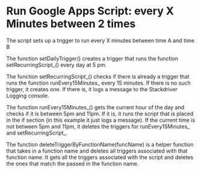 # Run Google Apps Script: every X Minutes between 2 times
The script sets up a trigger to run every X minutes between time A and time B


The function setDailyTrigger() creates a trigger that runs the function setRecurringScript_() every day at 5 pm.

The function setRecurringScript_() checks if there is already a trigger that runs the function runEvery15Minutes_ every 15 minutes. If there is no such trigger, it creates one. If there is, it logs a message to the Stackdriver Logging console.

The function runEvery15Minutes_() gets the current hour of the day and checks if it is between 5pm and 11pm. If it is, it runs the script that is placed in the if section (in this example it just logs a message). If the current time is not between 5pm and 11pm, it deletes the triggers for runEvery15Minutes_ and setRecurringScript_.

The function deleteTriggerByFunctionName(funcName) is a helper function that takes in a function name and deletes all triggers associated with that function name. It gets all the triggers associated with the script and deletes the ones that match the passed in the function name.
